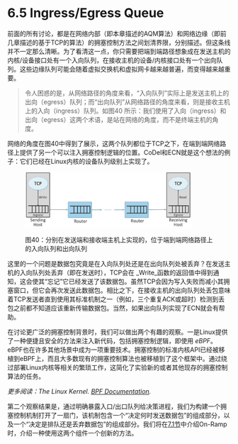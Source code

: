 # 6.5 Ingress/Egress Queue

前面的所有讨论，都是在网络内部（即本章描述的AQM算法）和网络边缘（即前几章描述的基于TCP的算法）的拥塞控制方法之间划清界限，分别描述。但这条线并不一定那么清晰。为了看清这一点，你只需要把端到端路径想象成在发送主机的内核/设备接口处有一个入向队列，在接收主机的设备/内核接口处有一个出向队列。这些边缘队列可能会随着虚拟交换机和虚拟网卡越来越普遍，而变得越来越重要。

> 令人困惑的是，从网络路径的角度来看，“入向队列”实际上是发送主机上的出向（egress）队列；而“出向队列”从网络路径的角度来看，则是接收主机上的入向（ingress）队列。如图40 所示：我们使用了入向（ingress）和出向（egress）这两个术语，是站在网络的角度，而不是终端主机的角度。

网络的角度在图40中得到了展示，这两个队列都位于TCP之下，在端到端网络路径上提供了另一个可以注入拥塞控制逻辑的位置。CoDel和ECN就是这个想法的例子：它们已经在Linux内核的设备队列级别上实现了。

<figure><img src="../.gitbook/assets/image (24).png" alt="" width="375"><figcaption><p>图40：分别在发送端和接收端主机上实现的，位于端到端网络路径上的入向队列和出向队列</p></figcaption></figure>

这里的一个问题是数据包究竟是在入向队列处还是在出向队列处被丢弃？在发送主机的入向队列处丢弃（即在发送时），TCP会在 _Write_函数的返回值中得到通知，这会使其“忘记”它已经发送了该数据包。虽然TCP会因为写入失败而减小其拥塞窗口，但它会再次发送此数据包。相比之下，在接收主机的出向队列处丢包意味着TCP发送者直到使用其标准机制之一（例如，三个重复ACK或超时）检测到丢包之前都不知道应该重新传输数据包。当然，如果出向队列实现了ECN就会有帮助。

在讨论更广泛的拥塞控制背景时，我们可以做出两个有趣的观察。一是Linux提供了一种便捷且安全的方法来注入新代码，包括拥塞控制逻辑，即使用 _eBPF_。eBPF也在许多其他场景中成为一项重要技术。拥塞控制的标准内核API已经被移植到eBPF上，而且大多数现有的拥塞控制算法也被移植到了这个框架中。通过绕过部署Linux内核等相关的繁琐工作，这简化了实验新的或者其他现存的拥塞控制算法的任务。

_更多阅读：The Linux Kernel._ [_BPF Documentation_](https://www.kernel.org/doc/html/latest/bpf/index.html)_._

第二个观察结果是，通过明确暴露入口/出口队列给决策进程，我们为构建一个拥塞控制机制打开了一扇门，该机制包含一个“决定何时发送数据包”的组成部分，以及一个“决定是排队还是丢弃数据包”的组成部分。我们将在[7.1节](../chapter-7-tcp-wai-de-yong-sai-kong-zhi/7.1-datacenters-dctcp-on-ramp.md)中介绍On-Ramp时，介绍一种使用这两个组件一个创新的方法。
